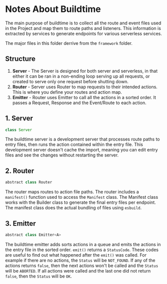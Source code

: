 # Notes About Buildtime

The main purpose of buildtime is to collect all the route and event
files used in the Project and map them to route paths and listeners.
This information is extracted by services to generate endpoints for 
various serverless services.

The major files in this folder derrive from the `framework` folder.

## Structure

 1. **Server** - The Server is designed for both server and serverless, 
    in that either it can be ran in a non-ending loop serving up all 
    requests, or created to serve only one request before shutting down.
 2. **Router** - Server uses Router to map requests to their intended 
    actions. This is where you define your routes and action map.
 3. **Emitter** - Router uses Emitter to call all the actions in a 
    sorted order. It passes a Request, Response and the Event/Route to 
    each action.

## 1. Server

```js
class Server
```

The buildtime server is a development server that processes route paths
to entry files, then runs the action contained within the entry file.
This development server doesn't cache the import, meaning you can edit
entry files and see the changes without restarting the server. 

## 2. Router

```js
abstract class Router
```

The router maps routes to action file paths. The router includes a 
`manifest()` function used to access the `Manifest` class. The Manifest 
class works with the Builder class to generate the final entry files per 
endpoint. The manifest class does the actual bundling of files using 
`esbuild`.

## 3. Emitter

```js
abstract class Emitter<A>
```

The buildtime emitter adds sorts actions in a queue and emits the 
actions in the entry file in the sorted order. `emit()` returns a 
`StatusCode`. These codes are useful to find out what happened after 
the `emit()` was called. For example if there are no actions, the 
`Status` will be `NOT_FOUND`. If any of the actions returns `false`, 
then the next actions won't be called and the `Status` will be 
`ABORTED`. If all actions were called and the last one did not return 
`false`, then the `Status` will be `OK`.
